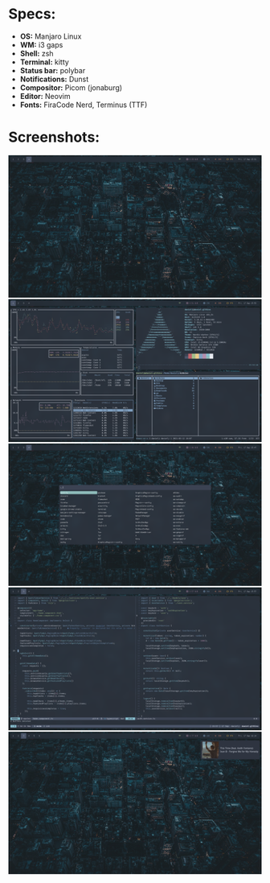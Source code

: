 # Specs:

- **OS:** Manjaro Linux
- **WM:** i3 gaps
- **Shell:** zsh
- **Terminal:** kitty
- **Status bar:** polybar
- **Notifications:** Dunst
- **Compositor:** Picom (jonaburg)
- **Editor:** Neovim
- **Fonts:** FiraCode Nerd, Terminus (TTF)

# Screenshots:

![](./screenshots/1.png)
![](./screenshots/2.png)
![](./screenshots/3.png)
![](./screenshots/4.png)
![](./screenshots/5.png)
